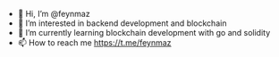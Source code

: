 - 👋 Hi, I’m @feynmaz
- 👀 I’m interested in backend development and blockchain
- 🌱 I’m currently learning blockchain development with go and solidity
- 📫 How to reach me https://t.me/feynmaz

<!---
feynmaz/feynmaz is a ✨ special ✨ repository because its `README.md` (this file) appears on your GitHub profile.
You can click the Preview link to take a look at your changes.
--->
